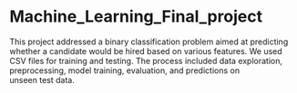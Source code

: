 # Machine_Learning_Final_project
This project addressed a binary classification problem aimed at predicting whether a candidate would be hired based on various features. We used CSV files for training and testing. The process included data exploration, preprocessing, model training, evaluation, and predictions on unseen test data.
